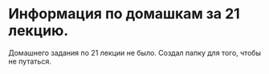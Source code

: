# Информация по домашкам за 21 лекцию.

Домашнего задания по 21 лекции не было. Создал папку для того, чтобы не путаться.

